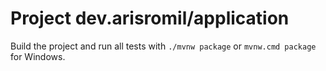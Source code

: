 # Project dev.arisromil/application

Build the project and run all tests with `./mvnw package` or `mvnw.cmd package` for Windows.
